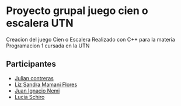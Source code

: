 # Proyecto grupal juego cien o escalera UTN

Creacion del juego Cien o Escalera Realizado con C++ para la materia Programacion 1 cursada en la UTN


## Participantes

- [Julian contreras](https://github.com/julcontrerass)
- [Liz Sandra Mamani Flores](https://github.com/LizFl0res)
- [Juan Ignacio Nemi](https://github.com/nemi1414)
- [Lucia Schiro](https://github.com/LuciaShro)
